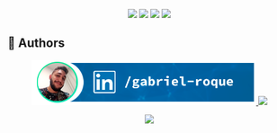 <p align="center">
   <a href="#"><img src="https://raw.githubusercontent.com/gabriel-roque/design/master/btn-open-app.png" width="200"></a>
   <a href="#"><img src="https://github.com/gabriel-roque/design/blob/master/btn-front-end.png?raw=true" width="200"></a>
    <a href="#"><img src="https://raw.githubusercontent.com/gabriel-roque/design/master/btn-back-end.png" width="200"></a>
  <a href="#"><img src="https://raw.githubusercontent.com/gabriel-roque/design/master/btn-mobile.png" width="200"></a>
</p>

## 👤 Authors

<p align="center">
  <a href="https://www.linkedin.com/in/gabriel-roque/">
    <img src="https://github.com/gabriel-roque/design/blob/master/banner-contato-left.png?raw=true" width="400">
  </a>
  <a href="https://github.com/gabriel-roque">
    <img src="https://github.com/gabriel-roque/design/blob/master/banner-contato-right.png?raw=true" width="343">
  </a>
</p>

<p align="center">
  <img src="https://raw.githubusercontent.com/gabriel-roque/design/master/logo-gabriel-roque.png" width="200"/>
</p>
